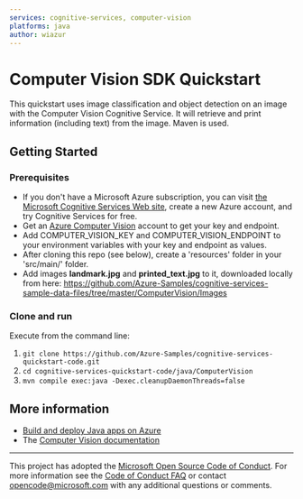 ```yaml
---
services: cognitive-services, computer-vision
platforms: java
author: wiazur
---
```


# Computer Vision SDK Quickstart

This quickstart uses image classification and object detection on an image with the Computer Vision Cognitive Service. It will retrieve and print information (including text) from the image. Maven is used.

## Getting Started

### Prerequisites
- If you don't have a Microsoft Azure subscription, you can visit [the Microsoft Cognitive Services Web site](https://azure.microsoft.com/free/cognitive-services/), create a new Azure account, and try Cognitive Services for free.
- Get an [Azure Computer Vision](https://azure.microsoft.com/en-us/services/cognitive-services/computer-vision/) account to get your key and endpoint.
- Add COMPUTER_VISION_KEY and COMPUTER_VISION_ENDPOINT to your environment variables with your key and endpoint as values.
- After cloning this repo (see below), create a 'resources' folder in your 'src/main/' folder. 
- Add images **landmark.jpg** and **printed_text.jpg** to it, downloaded locally from here:
  https://github.com/Azure-Samples/cognitive-services-sample-data-files/tree/master/ComputerVision/Images

### Clone and run

Execute from the command line:

1. `git clone https://github.com/Azure-Samples/cognitive-services-quickstart-code.git`
1. `cd cognitive-services-quickstart-code/java/ComputerVision`
1. `mvn compile exec:java -Dexec.cleanupDaemonThreads=false`

## More information 

- [Build and deploy Java apps on Azure](http://azure.com/java)
- The [Computer Vision documentation](https://docs.microsoft.com/en-us/azure/cognitive-services/computer-vision/index)

---

This project has adopted the [Microsoft Open Source Code of Conduct](https://opensource.microsoft.com/codeofconduct/). For more information see the [Code of Conduct FAQ](https://opensource.microsoft.com/codeofconduct/faq/) or contact [opencode@microsoft.com](mailto:opencode@microsoft.com) with any additional questions or comments.
